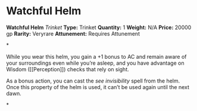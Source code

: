 # Watchful Helm

**Watchful Helm**
_Trinket_
**Type:** Trinket
**Quantity:** 1
**Weight:** N/A
**Price:** 20000 gp
**Rarity:** Veryrare
**Attunement:** Requires Attunement

*<p>While you wear this helm, you gain a +1 bonus to AC and remain aware of your surroundings even while you’re asleep, and you have advantage on Wisdom ([[Perception]]) checks that rely on sight.

As a bonus action, you can cast the *see invisibility* spell from the helm. Once this property of the helm is used, it can’t be used again until the next dawn.</p>*